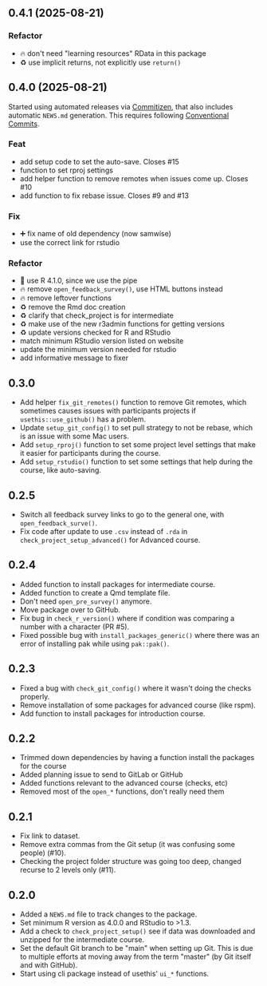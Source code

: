 ## 0.4.1 (2025-08-21)

### Refactor

- :fire: don't need "learning resources" RData in this package
- :recycle: use implicit returns, not explicitly use `return()`

## 0.4.0 (2025-08-21)

Started using automated releases via
[Commitizen](https://commitizen-tools.github.io/commitizen/),
that also includes automatic `NEWS.md` generation. This
requires following [Conventional
Commits](https://www.conventionalcommits.org/en/v1.0.0/).

### Feat

- add setup code to set the auto-save. Closes #15
- function to set rproj settings
- add helper function to remove remotes when issues come up. Closes #10
- add function to fix rebase issue. Closes #9 and #13

### Fix

- :heavy_plus_sign: fix name of old dependency (now samwise)
- use the correct link for rstudio

### Refactor

- :pushpin: use R 4.1.0, since we use the pipe
- :fire: remove `open_feedback_survey()`, use HTML buttons instead
- :fire: remove leftover functions
- :recycle: remove the Rmd doc creation
- :recycle: clarify that check_project is for intermediate
- :recycle: make use of the new r3admin functions for getting versions
- :recycle: update versions checked for R and RStudio
- match minimum RStudio version listed on website
- update the minimum version needed for rstudio
- add informative message to fixer

## 0.3.0

-   Add helper `fix_git_remotes()` function to remove Git remotes, which
    sometimes causes issues with participants projects if
    `usethis::use_github()` has a problem.
-   Update `setup_git_config()` to set pull strategy to not be rebase,
    which is an issue with some Mac users.
-   Add `setup_rproj()` function to set some project level settings that
    make it easier for participants during the course.
-   Add `setup_rstudio()` function to set some settings that help during
    the course, like auto-saving.

## 0.2.5

-   Switch all feedback survey links to go to the general one, with
    `open_feedback_surve()`.
-   Fix code after update to use `.csv` instead of `.rda` in
    `check_project_setup_advanced()` for Advanced course.

## 0.2.4

-   Added function to install packages for intermediate course.
-   Added function to create a Qmd template file.
-   Don't need `open_pre_survey()` anymore.
-   Move package over to GitHub.
-   Fix bug in `check_r_version()` where if condition was comparing a
    number with a character (PR #5).
-   Fixed possible bug with `install_packages_generic()` where there was
    an error of installing pak while using `pak::pak()`.

## 0.2.3

-   Fixed a bug with `check_git_config()` where it wasn't doing the
    checks properly.
-   Remove installation of some packages for advanced course (like
    rspm).
-   Add function to install packages for introduction course.

## 0.2.2

-   Trimmed down dependencies by having a function install the packages
    for the course
-   Added planning issue to send to GitLab or GitHub
-   Added functions relevant to the advanced course (checks, etc)
-   Removed most of the `open_*` functions, don't really need them

## 0.2.1

-   Fix link to dataset.
-   Remove extra commas from the Git setup (it was confusing some
    people) (#10).
-   Checking the project folder structure was going too deep, changed
    recurse to 2 levels only (#11).

## 0.2.0

-   Added a `NEWS.md` file to track changes to the package.
-   Set minimum R version as 4.0.0 and RStudio to \>1.3.
-   Add a check to `check_project_setup()` see if data was downloaded
    and unzipped for the intermediate course.
-   Set the default Git branch to be "main" when setting up Git. This is
    due to multiple efforts at moving away from the term "master" (by
    Git itself and with GitHub).
-   Start using cli package instead of usethis' `ui_*` functions.
